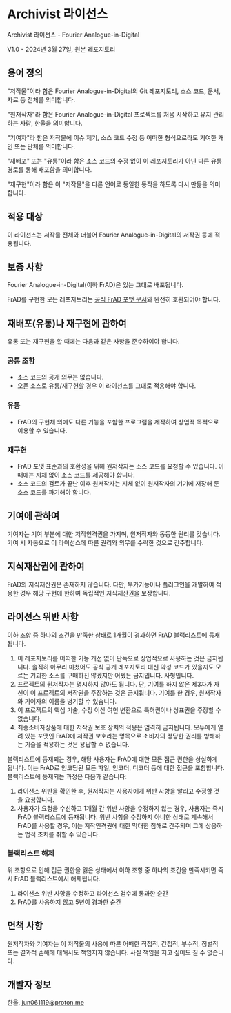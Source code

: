 # Archivist 라이선스

Archivist 라이선스 - Fourier Analogue-in-Digital

V1.0 - 2024년 3월 27일, 원본 레포지토리

## 용어 정의

"저작물"이라 함은 Fourier Analogue-in-Digital의 Git 레포지토리, 소스 코드, 문서, 자료 등 전체를 의미합니다.

"원저작자"라 함은 Fourier Analogue-in-Digital 프로젝트를 처음 시작하고 유지 관리하는 사람, 한울을 의미합니다.

"기여자"라 함은 저작물에 이슈 제기, 소스 코드 수정 등 어떠한 형식으로라도 기여한 개인 또는 단체를 의미합니다.

"재배포" 또는 "유통"이라 함은 소스 코드의 수정 없이 이 레포지토리가 아닌 다른 유통 경로를 통해 배포함을 의미합니다.

"재구현"이라 함은 이 "저작물"을 다른 언어로 동일한 동작을 하도록 다시 만듦을 의미합니다.

## 적용 대상

이 라이선스는 저작물 전체와 더불어 Fourier Analogue-in-Digital의 저작권 등에 적용됩니다.

## 보증 사항

Fourier Analogue-in-Digital(이하 FrAD)은 있는 그대로 배포됩니다.

FrAD를 구현한 모든 레포지토리는 [공식 FrAD 포맷 문서](https://mikhael-openworkspace.notion.site/Format-specs-727affae8db043f2b50372d91d534368?pvs=4)와 완전히 호환되어야 합니다.

## 재배포(유통)나 재구현에 관하여

유통 또는 재구현을 할 때에는 다음과 같은 사항을 준수하여야 합니다.

### 공통 조항

- 소스 코드의 공개 의무는 없습니다.
- 오픈 소스로 유통/재구현할 경우 이 라이선스를 그대로 적용해야 합니다.

### 유통

- FrAD의 구현체 외에도 다른 기능을 포함한 프로그램을 제작하여 상업적 목적으로 이용할 수 있습니다.

### 재구현

- FrAD 포맷 표준과의 호환성을 위해 원저작자는 소스 코드를 요청할 수 있습니다. 이 때에는 지체 없이 소스 코드를 제공해야 합니다.
- 소스 코드의 검토가 끝난 이후 원저작자는 지체 없이 원저작자의 기기에 저장해 둔 소스 코드를 파기해야 합니다.

## 기여에 관하여

기여자는 기여 부분에 대한 저작인격권을 가지며, 원저작자와 동등한 권리를 갖습니다. 기여 시 자동으로 이 라이선스에 따른 권리와 의무를 수락한 것으로 간주합니다.

## 지식재산권에 관하여

FrAD의 지식재산권은 존재하지 않습니다. 다만, 부가기능이나 플러그인을 개발하여 적용한 경우 해당 구현에 한하여 독립적인 지식재산권을 보장합니다.

## 라이선스 위반 사항

이하 조항 중 하나의 조건을 만족한 상태로 1개월이 경과하면 FrAD 블랙리스트에 등재됩니다.

1. 이 레포지토리를 어떠한 기능 개선 없이 단독으로 상업적으로 사용하는 것은 금지됩니다. 솔직히 아무리 미쳤어도 공식 공개 레포지토리 대신 악성 코드가 있을지도 모르는 기괴한 소스를 구매하진 않겠지만 어쩼든 금지입니다. 사형입니다.
2. 프로젝트의 원저작자는 명시하지 않아도 됩니다. 단, 기여를 하지 않은 제3자가 자신이 이 프로젝트의 저작권을 주장하는 것은 금지됩니다. 기여를 한 경우, 원저작자와 기여자의 이름을 병기할 수 있습니다.
3. 이 프로젝트의 핵심 기술, 수정 이산 여현 변환으로 특허권이나 상표권을 주장할 수 없습니다.
4. 최종소비자상품에 대한 저작권 보호 장치의 적용은 엄격히 금지됩니다. 모두에게 열려 있는 포맷인 FrAD에 저작권 보호라는 명목으로 소비자의 정당한 권리를 방해하는 기술을 적용하는 것은 용납할 수 없습니다.

블랙리스트에 등재되는 경우, 해당 사용자는 FrAD에 대한 모든 접근 권한을 상실하게 됩니다. 이는 FrAD로 인코딩된 모든 파일, 인코더, 디코더 등에 대한 접근을 포함합니다. 블랙리스트에 등재되는 과정은 다음과 같습니다:

1. 라이선스 위반을 확인한 후, 원저작자는 사용자에게 위반 사항을 알리고 수정할 것을 요청합니다.
2. 사용자가 요청을 수신하고 1개월 간 위반 사항을 수정하지 않는 경우, 사용자는 즉시 FrAD 블랙리스트에 등재됩니다. 위반 사항을 수정하지 아니한 상태로 계속해서 FrAD를 사용할 경우, 이는 저작인격권에 대한 막대한 침해로 간주되며 그에 상응하는 법적 조치를 취할 수 있습니다.

### 블랙리스트 해제

위 조항으로 인해 접근 권한을 잃은 상태에서 이하 조항 중 하나의 조건을 만족시키면 즉시 FrAD 블랙리스트에서 해제됩니다.

1. 라이선스 위반 사항을 수정하고 라이선스 검수에 통과한 순간
2. FrAD를 사용하지 않고 5년이 경과한 순간

## 면책 사항

원저작자와 기여자는 이 저작물의 사용에 따른 어떠한 직접적, 간접적, 부수적, 징벌적 또는 결과적 손해에 대해서도 책임지지 않습니다. 사실 책임을 지고 싶어도 질 수 없습니다.

## 개발자 정보

한울, <jun061119@proton.me>
